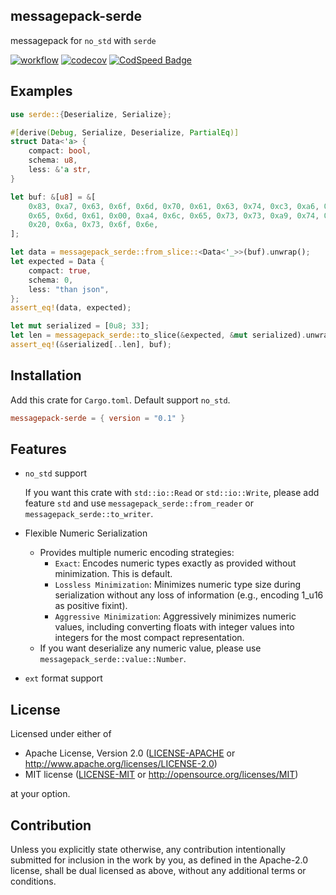 ## messagepack-serde

messagepack for `no_std` with `serde`

[![workflow](https://github.com/tunamaguro/messagepack-rs/actions/workflows/pull_request.yaml/badge.svg)](https://github.com/tunamaguro/messagepack-rs/actions)
[![codecov](https://codecov.io/gh/tunamaguro/messagepack-rs/graph/badge.svg?token=1UJNSKR2C1)](https://codecov.io/gh/tunamaguro/messagepack-rs)
[![CodSpeed Badge](https://img.shields.io/endpoint?url=https://codspeed.io/badge.json)](https://codspeed.io/tunamaguro/messagepack-rs)

## Examples

```rust
use serde::{Deserialize, Serialize};

#[derive(Debug, Serialize, Deserialize, PartialEq)]
struct Data<'a> {
    compact: bool,
    schema: u8,
    less: &'a str,
}

let buf: &[u8] = &[
    0x83, 0xa7, 0x63, 0x6f, 0x6d, 0x70, 0x61, 0x63, 0x74, 0xc3, 0xa6, 0x73, 0x63, 0x68,
    0x65, 0x6d, 0x61, 0x00, 0xa4, 0x6c, 0x65, 0x73, 0x73, 0xa9, 0x74, 0x68, 0x61, 0x6e,
    0x20, 0x6a, 0x73, 0x6f, 0x6e,
];

let data = messagepack_serde::from_slice::<Data<'_>>(buf).unwrap();
let expected = Data {
    compact: true,
    schema: 0,
    less: "than json",
};
assert_eq!(data, expected);

let mut serialized = [0u8; 33];
let len = messagepack_serde::to_slice(&expected, &mut serialized).unwrap();
assert_eq!(&serialized[..len], buf);
```

## Installation

Add this crate for `Cargo.toml`. Default support `no_std`.

```toml
messagepack-serde = { version = "0.1" }
```

## Features

- `no_std` support

    If you want this crate with `std::io::Read` or `std::io::Write`, please add feature `std` and use `messagepack_serde::from_reader` or `messagepack_serde::to_writer`.

- Flexible Numeric Serialization
    - Provides multiple numeric encoding strategies:
        - `Exact`: Encodes numeric types exactly as provided without minimization. This is default.
        - `Lossless Minimization`: Minimizes numeric type size during serialization without any loss of information (e.g., encoding 1_u16 as positive fixint).
        - `Aggressive Minimization`: Aggressively minimizes numeric values, including converting floats with integer values into integers for the most compact representation.
    - If you want deserialize any numeric value, please use `messagepack_serde::value::Number`.

- `ext` format support

## License

Licensed under either of

- Apache License, Version 2.0 ([LICENSE-APACHE](https://github.com/tunamaguro/messagepack-rs/blob/main/LICENSE-APACHE) or <http://www.apache.org/licenses/LICENSE-2.0>)
- MIT license ([LICENSE-MIT](https://github.com/tunamaguro/messagepack-rs/blob/main/LICENSE-MIT) or <http://opensource.org/licenses/MIT>)

at your option.

## Contribution

Unless you explicitly state otherwise, any contribution intentionally submitted for inclusion in the work by you, as defined in the Apache-2.0 license, shall be dual licensed as above, without any additional terms or conditions.